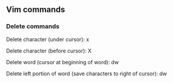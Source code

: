 ## Vim commands
### Delete commands

Delete character (under cursor): x

Delete character (before cursor): X

Delete word (cursor at beginning of word): dw

Delete left portion of word (save characters to right of cursor): dw

